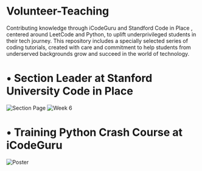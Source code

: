 # Volunteer-Teaching
Contributing knowledge through iCodeGuru and Standford Code in Place , centered around LeetCode and Python, to uplift underprivileged students in their tech journey. This repository includes a specially selected series of coding tutorials, created with care and commitment to help students from underserved backgrounds grow and succeed in the world of technology.

# • Section Leader at Stanford University Code in Place
![Section Page](https://drive.google.com/uc?export=view&id=13ExG62b59KcWYQnN_H-4BJFMuWWfkvIT)
![Week 6](https://drive.google.com/uc?export=view&id=1pZZdmIxVRHf9JwUUGaHYDVg3cNLDVbvS)

# • Training Python Crash Course at iCodeGuru
![Poster](https://drive.google.com/uc?export=view&id=1I4vt8Op6P7AzUMfcrqqXFz7w78zazBkO)


